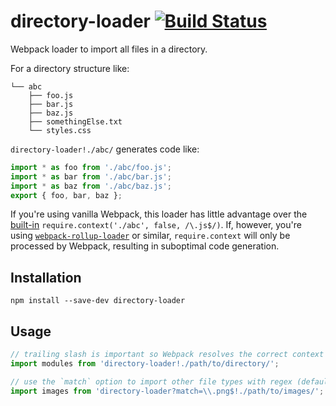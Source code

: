 # directory-loader [![Build Status](https://travis-ci.org/erikdesjardins/directory-loader.svg?branch=master)](https://travis-ci.org/erikdesjardins/directory-loader)

Webpack loader to import all files in a directory.

For a directory structure like:

```
└── abc
    ├── foo.js
    ├── bar.js
    ├── baz.js
    ├── somethingElse.txt
    └── styles.css
```

`directory-loader!./abc/` generates code like:

```js
import * as foo from './abc/foo.js';
import * as bar from './abc/bar.js';
import * as baz from './abc/baz.js';
export { foo, bar, baz };
```

If you're using vanilla Webpack, this loader has little advantage over the [built-in](https://webpack.js.org/guides/dependency-management/#require-context) `require.context('./abc', false, /\.js$/)`. If, however, you're using [`webpack-rollup-loader`](https://github.com/erikdesjardins/webpack-rollup-loader) or similar, `require.context` will only be processed by Webpack, resulting in suboptimal code generation.

## Installation

`npm install --save-dev directory-loader`

## Usage

```js
// trailing slash is important so Webpack resolves the correct context
import modules from 'directory-loader!./path/to/directory/';

// use the `match` option to import other file types with regex (defaults to `/\.js$/i`)
import images from 'directory-loader?match=\\.png$!./path/to/images/';
```
